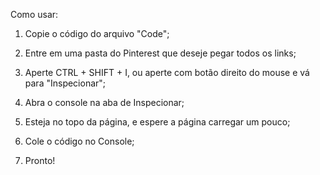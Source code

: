 Como usar: 

1. Copie o código do arquivo "Code";

2. Entre em uma pasta do Pinterest que deseje pegar todos os links;

3. Aperte CTRL + SHIFT + I, ou aperte com botão direito do mouse e vá para "Inspecionar";

4. Abra o console na aba de Inspecionar;

5. Esteja no topo da página, e espere a página carregar um pouco;

6. Cole o código no Console;

7. Pronto!
